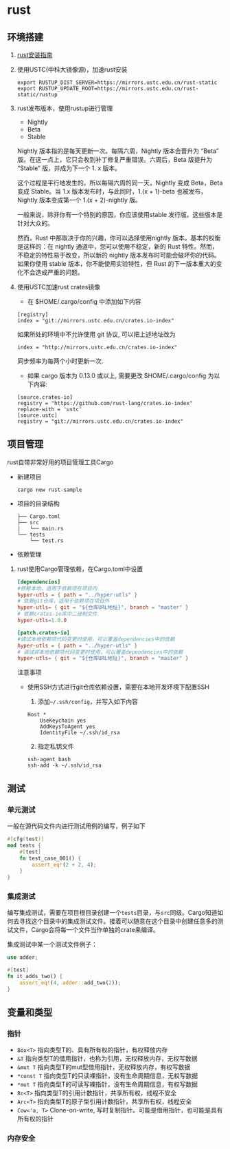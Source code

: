 # rust

## 环境搭建

1. [rust安装指南](https://www.rust-lang.org/zh-CN/tools/install)

2. 使用USTC(中科大镜像源)，加速rust安装

    ```shell
    export RUSTUP_DIST_SERVER=https://mirrors.ustc.edu.cn/rust-static
    export RUSTUP_UPDATE_ROOT=https://mirrors.ustc.edu.cn/rust-static/rustup
    ```

3. rust发布版本，使用rustup进行管理

    - Nightly
    - Beta
    - Stable

    Nightly 版本指的是每天更新一次。每隔六周，Nightly 版本会晋升为 “Beta” 版。在这一点上，它只会收到补丁修复严重错误。六周后，Beta 版提升为 “Stable” 版，并成为下一个 1. x 版本。

    这个过程是平行地发生的。所以每隔六周的同一天，Nightly 变成 Beta，Beta 变成 Stable。当 1.x 版本发布时，与此同时，1.(x + 1)-beta 也被发布，Nightly 版本变成第一个 1.(x + 2)-nightly 版。

    一般来说，除非你有一个特别的原因，你应该使用stable 发行版。这些版本是针对大众的。

    然而，Rust 中那取决于你的兴趣，你可以选择使用nightly 版本。基本的权衡是这样的：在 nightly 通道中，您可以使用不稳定，新的 Rust 特性。然而，不稳定的特性易于改变，所以新的 nightly 版本发布时可能会破坏你的代码。如果你使用 stable 版本，你不能使用实验特性，但 Rust 的下一版本重大的变化不会造成严重的问题。

4. 使用USTC加速rust crates镜像

    - 在 $HOME/.cargo/config 中添加如下内容

    ```content
    [registry]
    index = "git://mirrors.ustc.edu.cn/crates.io-index"
    ```

    如果所处的环境中不允许使用 git 协议, 可以把上述地址改为

    ```content
    index = "http://mirrors.ustc.edu.cn/crates.io-index"
    ```

    同步频率为每两个小时更新一次.

    - 如果 cargo 版本为 0.13.0 或以上, 需要更改 $HOME/.cargo/config 为以下内容:

    ```content
    [source.crates-io]
    registry = "https://github.com/rust-lang/crates.io-index"
    replace-with = 'ustc'
    [source.ustc]
    registry = "git://mirrors.ustc.edu.cn/crates.io-index"
    ```

## 项目管理

rust自带非常好用的项目管理工具Cargo

- 新建项目

    ```shell
    cargo new rust-sample
    ```

- 项目的目录结构

    ```content
    ├── Cargo.toml
    ├── src
    |   └── main.rs
    └── tests
        └── test.rs
    ```

- 依赖管理

1. rust使用Cargo管理依赖，在Cargo.toml中设置

    ```toml
    [dependencies]
    #依赖本地，适用于依赖项在项目内
    hyper-utls = { path = "../hyper-utls" }
    # 依赖git仓库，适用于依赖项在项目外
    hyper-utls= { git = "${仓库URL地址}", branch = "master" }
    # 依赖crates-io库中二进制文件
    hyper-utls=1.0.0

    [patch.crates-io]
    #调试本地依赖项代码变更时使用，可以覆盖dependencies中的依赖
    hyper-utls = { path = "../hyper-utls" }
    # 调试非本地依赖项代码变更时使用，可以覆盖dependencies中的依赖
    hyper-utls= { git = "${仓库URL地址}", branch = "master" }
    ```

    注意事项

    - 使用SSH方式进行git仓库依赖设置，需要在本地开发环境下配置SSH

        1. 添加`~/.ssh/config`，并写入如下内容

        ```context
        Host *
            UseKeychain yes
            AddKeysToAgent yes
            IdentityFile ~/.ssh/id_rsa
        ```

        2. 指定私钥文件

        ```shell
        ssh-agent bash
        ssh-add -k ~/.ssh/id_rsa
        ```

## 测试

### 单元测试

一般在源代码文件内进行测试用例的编写，例子如下

```rust
#[cfg(test)]
mod tests {
    #[test]
    fn test_case_001() {
        assert_eq!(2 + 2, 4);
    }
}
```

### 集成测试

编写集成测试，需要在项目根目录创建一个`tests`目录，与`src`同级。Cargo知道如何去寻找这个目录中的集成测试文件。接着可以随意在这个目录中创建任意多的测试文件，Cargo会将每一个文件当作单独的crate来编译。

集成测试中某一个测试文件例子：

```rust
use adder;

#[test]
fn it_adds_two() {
    assert_eq!(4, adder::add_two(2));
}

```

## 变量和类型

### 指针

- `Box<T>` 指向类型T的、具有所有权的指针，有权释放内存
- `&T` 指向类型T的借用指针，也称为引用，无权释放内存，无权写数据
- `&mut T` 指向类型T的mut型借用指针，无权释放内存，有权写数据
- `*const T` 指向类型T的只读裸指针，没有生命周期信息，无权写数据
- `*mut T` 指向类型T的可读写裸指针，没有生命周期信息，有权写数据
- `Rc<T>` 指向类型T的引用计数指针，共享所有权，线程不安全
- `Arc<T>` 指向类型T的原子型引用计数指针，共享所有权，线程安全
- `Cow<'a, T>` Clone-on-write, 写时复制指针。可能是借用指针，也可能是具有所有权的指针

### 内存安全
